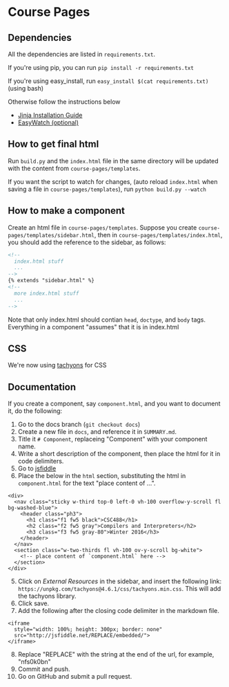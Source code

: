 # Course Pages

## Dependencies 

All the dependencies are listed in `requirements.txt`.

If you're using pip, you can run `pip install -r requirements.txt`

If you're using easy_install, run `easy_install $(cat requirements.txt)` (using bash)

Otherwise follow the instructions below

- [Jinja Installation Guide](http://jinja.pocoo.org/docs/dev/intro/#installation)
- [EasyWatch (optional)](https://github.com/Ceasar/easywatch)

## How to get final html

Run `build.py` and the `index.html` file in the same directory will be updated with the content
from `course-pages/templates`.

If you want the script to watch for changes, (auto reload `index.html` when saving a file in `course-pages/templates`),
run `python build.py --watch`

## How to make a component 

Create an html file in `course-pages/templates`. Suppose you create `course-pages/templates/sidebar.html`, then in `course-pages/templates/index.html`, you should add the reference to the sidebar, as follows:

```html
<!-- 
  index.html stuff 
  ...
-->
{% extends "sidebar.html" %}
<!-- 
  more index.html stuff
  ...
-->
```

Note that only index.html should contian `head`, `doctype`, and `body` tags. Everything in a 
component "assumes" that it is in index.html

## CSS

We're now using [tachyons](http://tachyons.io) for CSS

## Documentation

If you create a component, say `component.html`, and you want to document it,
do the following:

  1. Go to the docs branch (`git checkout docs`)
  2. Create a new file in `docs`, and reference it in `SUMMARY.md`.
  3. Title it `# Component`, replaceing "Component" with your component name.
  4. Write a short description of the component, then place the html for it in
     code delimiters.
  3. Go to [jsfiddle](https://jsfiddle.net/)
  4. Place the below in the `html` section, substituting the html in `component.html` for the text "place content of ...".
  ```
  <div>
    <nav class="sticky w-third top-0 left-0 vh-100 overflow-y-scroll fl bg-washed-blue">
      <header class="ph3">
        <h1 class="f1 fw5 black">CSC488</h1>
        <h2 class="f2 fw5 gray">Compilers and Interpreters</h2>
        <h3 class="f3 fw5 gray-80">Winter 2016</h3>
      </header>
    </nav>
    <section class="w-two-thirds fl vh-100 ov-y-scroll bg-white">
      <!-- place content of `component.html` here -->
    </section>
  </div>
  ```
  5. Click on *External Resources* in the sidebar, and insert the following
     link: `https://unpkg.com/tachyons@4.6.1/css/tachyons.min.css`. This will
     add the tachyons library.
  6. Click save.
  7. Add the following after the closing code delimiter in the markdown file. 
  ```
  <iframe
    style="width: 100%; height: 300px; border: none"
    src="http://jsfiddle.net/REPLACE/embedded/">
  </iframe>
  ```
  8. Replace "REPLACE" with the string at the end of the url, for example,
     "nfs0k0bn"
  9. Commit and push.
  10. Go on GitHub and submit a pull request.
